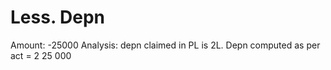 # Less. Depn

Amount: -25000
Analysis: depn claimed in PL is  2L. Depn computed as per act = 2 25 000